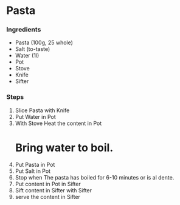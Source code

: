 # Pasta
### Ingredients
- Pasta (100g, 25 whole)
- Salt (to-taste)
- Water (1l)
- Pot
- Stove
- Knife
- Sifter
### Steps
1. Slice Pasta with Knife
2. Put Water in Pot
3. With Stove Heat the content in Pot <h1>Bring water to boil.</h1>
4. Put Pasta in Pot
5. Put Salt in Pot
6. Stop when The pasta has boiled for 6-10 minutes or is al dente.
7. Put content in Pot in Sifter
8. Sift content in Sifter with Sifter
9. serve the content in Sifter 